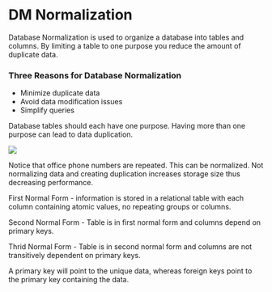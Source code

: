 # DM Normalization

Database Normalization is used to organize a database into tables and columns. By limiting a table to one purpose you reduce the amount of duplicate data. 

### Three Reasons for Database Normalization
- Minimize duplicate data
- Avoid data modification issues
- Simplify queries

Database tables should each have one purpose. Having more than one purpose can lead to data duplication.

![](https://www.essentialsql.com/wp-content/uploads/2014/06/Intro-Table-Not-Normalized.png)

Notice that office phone numbers are repeated. This can be normalized. Not normalizing data and creating duplication increases storage size thus decreasing performance.

First Normal Form - information is stored in a relational table with each column containing atomic values, no repeating groups or columns.

Second Normal Form - Table is in first normal form and columns depend on primary keys.

Thrid Normal Form - Table is in second normal form and columns are not transitively dependent on primary keys.

A primary key will point to the unique data, whereas foreign keys point to the primary key containing the data.
